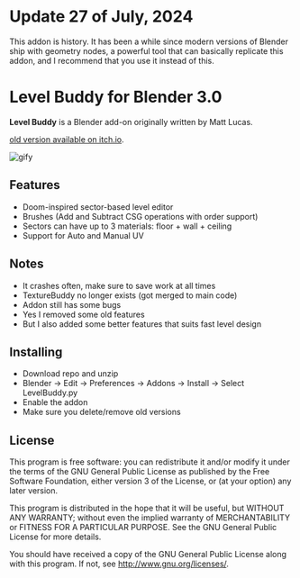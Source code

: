 # Update 27 of July, 2024
This addon is history. It has been a while since modern versions of Blender ship with geometry nodes, a powerful tool that can basically replicate this addon, and I recommend that you use it instead of this.

# Level Buddy for Blender 3.0

**Level Buddy** is a Blender add-on originally written by Matt Lucas.

[old version available on itch.io](https://matt-lucas.itch.io/level-buddy).

![gify](gif.gif)

## Features
- Doom-inspired sector-based level editor
- Brushes (Add and Subtract CSG operations with order support)
- Sectors can have up to 3 materials: floor + wall + ceiling
- Support for Auto and Manual UV

## Notes
- It crashes often, make sure to save work at all times
- TextureBuddy no longer exists (got merged to main code)
- Addon still has some bugs
- Yes I removed some old features
- But I also added some better features that suits fast level design

## Installing
- Download repo and unzip
- Blender -> Edit -> Preferences -> Addons -> Install -> Select LevelBuddy.py
- Enable the addon
- Make sure you delete/remove old versions

## License
This program is free software: you can redistribute it and/or modify
it under the terms of the GNU General Public License as published by
the Free Software Foundation, either version 3 of the License, or
(at your option) any later version.

This program is distributed in the hope that it will be useful,
but WITHOUT ANY WARRANTY; without even the implied warranty of
MERCHANTABILITY or FITNESS FOR A PARTICULAR PURPOSE.  See the
GNU General Public License for more details.

You should have received a copy of the GNU General Public License
along with this program.  If not, see <http://www.gnu.org/licenses/>.
